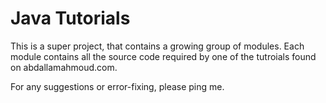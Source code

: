 # Java Tutorials
This is a super project, that contains a growing group of modules. Each module contains all the source code required by one of the tutroials found on abdallamahmoud.com.

For any suggestions or error-fixing, please ping me.